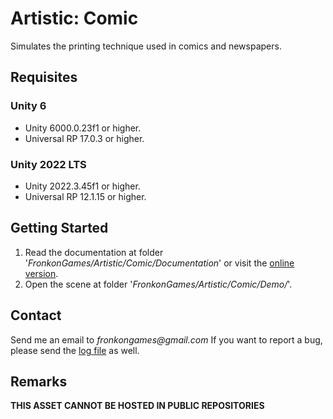 # Artistic: Comic

Simulates the printing technique used in comics and newspapers.

## Requisites

### Unity 6

* Unity 6000.0.23f1 or higher.
* Universal RP 17.0.3 or higher. 

### Unity 2022 LTS

* Unity 2022.3.45f1 or higher.
* Universal RP 12.1.15 or higher.

## Getting Started

1. Read the documentation at folder '_FronkonGames/Artistic/Comic/Documentation_' or visit the [online version](https://fronkongames.github.io/store/artistic.html).
2. Open the scene at folder '_FronkonGames/Artistic/Comic/Demo/_'.

## Contact

Send me an email to _fronkongames@gmail.com_ If you want to report a bug, please send the [log file](https://docs.unity3d.com/Manual/LogFiles.html) as well.

## Remarks

**THIS ASSET CANNOT BE HOSTED IN PUBLIC REPOSITORIES**
